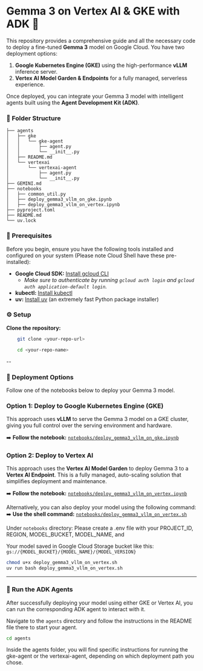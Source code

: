 # Gemma 3 on Vertex AI & GKE with ADK 🚀

This repository provides a comprehensive guide and all the necessary code to deploy a fine-tuned **Gemma 3** model on Google Cloud. You have two deployment options:
1.  **Google Kubernetes Engine (GKE)** using the high-performance **vLLM** inference server.
2.  **Vertex AI Model Garden & Endpoints** for a fully managed, serverless experience.

Once deployed, you can integrate your Gemma 3 model with intelligent agents built using the **Agent Development Kit (ADK)**.


### 📂 Folder Structure

```.
├── agents
│   ├── gke
│   │   └── gke-agent
│   │       ├── agent.py
│   │       └── __init__.py
│   ├── README.md
│   └── vertexai
│       └── vertexai-agent
│           ├── agent.py
│           └── __init__.py
├── GEMINI.md
├── notebooks
│   ├── common_util.py
│   ├── deploy_gemma3_vllm_on_gke.ipynb
│   ├── deploy_gemma3_vllm_on_vertex.ipynb
├── pyproject.toml
├── README.md
└── uv.lock
```


### 🔧 Prerequisites

Before you begin, ensure you have the following tools installed and configured on your system (Please note Cloud Shell have these pre-installed):

* **Google Cloud SDK:** [Install gcloud CLI](https://cloud.google.com/sdk/docs/install)
    * *Make sure to authenticate by running `gcloud auth login` and `gcloud auth application-default login`.*
* **kubectl:** [Install kubectl](https://kubernetes.io/docs/tasks/tools/)
* **uv:** [Install uv](https://docs.astral.sh/uv/getting-started/installation/) (an extremely fast Python package installer)


### ⚙️ Setup

 **Clone the repository:**
```bash
    git clone <your-repo-url> 

    cd <your-repo-name>
```
--

### 🚀 Deployment Options

Follow one of the notebooks below to deploy your Gemma 3 model.

### Option 1: Deploy to Google Kubernetes Engine (GKE)

This approach uses **vLLM** to serve the Gemma 3 model on a GKE cluster, giving you full control over the serving environment and hardware.

➡️ **Follow the notebook:** [`notebooks/deploy_gemma3_vllm_on_gke.ipynb`](./notebooks/deploy_gemma3_vllm_on_gke.ipynb)

### Option 2: Deploy to Vertex AI

This approach uses the **Vertex AI Model Garden** to deploy Gemma 3 to a **Vertex AI Endpoint**. This is a fully managed, auto-scaling solution that simplifies deployment and maintenance.

➡️ **Follow the notebook:** [`notebooks/deploy_gemma3_vllm_on_vertex.ipynb`](./notebooks/deploy_gemma3_vllm_on_vertex.ipynb)

Alternatively, you can also deploy your model using the following command:
➡️ **Use the shell command:** [`notebooks/deploy_gemma3_vllm_on_vertex.sh`](./notebooks/deploy_gemma3_vllm_on_vertex.sh)

Under `notebooks` directory:
Please create a .env file with your PROJECT_ID, REGION, MODEL_BUCKET, MODEL_NAME, and

Your model saved in Google Cloud Storage bucket like this: 
```gs://{MODEL_BUCKET}/{MODEL_NAME}/{MODEL_VERSION}```
```bash
chmod u+x deploy_gemma3_vllm_on_vertex.sh
uv run bash deploy_gemma3_vllm_on_vertex.sh
```


---

### 🤖 Run the ADK Agents

After successfully deploying your model using either GKE or Vertex AI, you can run the corresponding ADK agent to interact with it.

Navigate to the `agents` directory and follow the instructions in the README file there to start your agent.

```bash
cd agents
```
Inside the agents folder, you will find specific instructions for running the gke-agent or the vertexai-agent, depending on which deployment path you chose.
